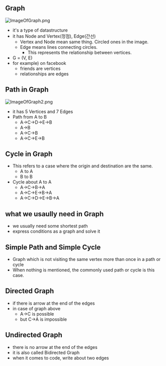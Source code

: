 ## Graph
![ImageOfGraph.png](https://images.velog.io/post-images/jakeseo_me/25af0660-4238-11e9-bb9b-a3ee883388a2/ImageOfGraph.png)
- it's a type of datastructure
- it has Node and Vertex(정점), Edge(간선)
	- Vertex and Node mean same thing. Circled ones in the image.
	- Edge means lines connecting circles.
    	- This represents the relationship between vertices.
- G = (V, E)
- for example) on facebook
	- friends are vertices
    - relationships are edges

## Path in Graph
![ImageOfGraph2.png](https://images.velog.io/post-images/jakeseo_me/187216d0-4239-11e9-9160-49cbd8c558ca/ImageOfGraph2.png)
- it has 5 Vertices and 7 Edges
- Path from A to B
	- A->C->D->E->B
    - A->B
    - A->C->B
    - A->C->E->B

## Cycle in Graph
- This refers to a case where the origin and destination are the same.
	- A to A
    - B to B
- Cycle about A to A
	- A->C->B->A
    - A->C->E->B->A
    - A->C->D->E->B->A

## what we usaully need in Graph
- we usually need some shortest path
- express conditions as a graph and solve it

## Simple Path and Simple Cycle
- Graph which is not visiting the same vertex more than once in a path or cycle
- When nothing is mentioned, the commonly used path or cycle is this case.

## Directed Graph
- if there is arrow at the end of the edges
- in case of graph above
	- A->C is possible
    - but C->A is impossible

## Undirected Graph
- there is no arrow at the end of the edges
- it is also called Bidirected Graph
- when it comes to code, write about two edges
